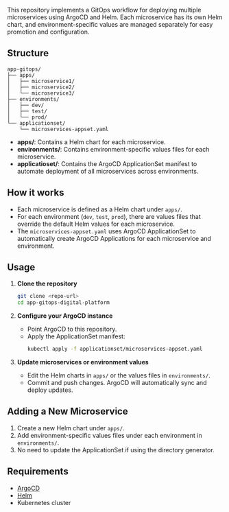 
This repository implements a GitOps workflow for deploying multiple microservices using ArgoCD and Helm. Each microservice has its own Helm chart, and environment-specific values are managed separately for easy promotion and configuration.

## Structure

```
app-gitops/
├── apps/
│   ├── microservice1/
│   ├── microservice2/
│   └── microservice3/
├── environments/
│   ├── dev/
│   ├── test/
│   └── prod/
└── applicationset/
    └── microservices-appset.yaml
```

- **apps/**: Contains a Helm chart for each microservice.
- **environments/**: Contains environment-specific values files for each microservice.
- **applicatioset/**: Contains the ArgoCD ApplicationSet manifest to automate deployment of all microservices across environments.

## How it works

- Each microservice is defined as a Helm chart under `apps/`.
- For each environment (`dev`, `test`, `prod`), there are values files that override the default Helm values for each microservice.
- The `microservices-appset.yaml` uses ArgoCD ApplicationSet to automatically create ArgoCD Applications for each microservice and environment.

## Usage

1. **Clone the repository**  
   ```sh
   git clone <repo-url>
   cd app-gitops-digital-platform
   ```

2. **Configure your ArgoCD instance**  
   - Point ArgoCD to this repository.
   - Apply the ApplicationSet manifest:
     ```sh
     kubectl apply -f applicationset/microservices-appset.yaml
     ```

3. **Update microservices or environment values**  
   - Edit the Helm charts in `apps/` or the values files in `environments/`.
   - Commit and push changes. ArgoCD will automatically sync and deploy updates.

## Adding a New Microservice

1. Create a new Helm chart under `apps/`.
2. Add environment-specific values files under each environment in `environments/`.
3. No need to update the ApplicationSet if using the directory generator.

## Requirements

- [ArgoCD](https://argo-cd.readthedocs.io/)
- [Helm](https://helm.sh/)
- Kubernetes cluster
